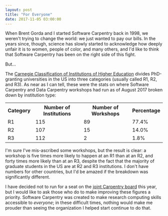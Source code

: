 ```yaml
---
layout: post
title: "For Everyone"
date: 2017-11-05 03:00:00
---
```


When Brent Gorda and I started Software Carpentry back in 1998,
we weren't trying to change the world:
we just wanted to pay our bills.
In the years since,
though,
science has slowly started to acknowledge how deeply unfair it is
to women, people of color, and many others,
and I'd like to think that Software Carpentry has been on the right side of this fight.

But...

The [Carnegie Classification of Institutions of Higher Education][carnegie]
divides PhD-granting universities in the US into three categories
(usually called R1, R2, and R3).
As near as I can tell,
these were the stats on where Software Carpentry and Data Carpentry workshops had run
as of August 2017
broken down by institution type:

<table class="table table-striped">
<tr><th>Category</th><th>Number of Institutions</th><th>Number of Workshops</th><th>Percentage</th></tr>
<tr><td>R1</td><td>115</td><td>89</td><td>77.4%</td></tr>
<tr><td>R2</td><td>107</td><td>15</td><td>14.0%</td></tr>
<tr><td>R3</td><td>112</td><td>2</td><td>1.8%</td></tr>
</table>

I'm sure I've mis-ascribed some workshops, but the result is clear: 
a workshop is five times more likely to happen at an R1 than at an R2,
and forty times more likely than at an R3,
despite the fact that the majority of graduate students in the US
are at R2 and R3 institutions.
I don't have numbers for other countries,
but I'd be amazed if the breakdown was significantly different.

I have decided not to run for a seat on the [joint Carpentry board][board] this year,
but I would like to ask those who do
to make improving these figures a priority.
Software Carpentry was created to make research computing skills accessible to *everyone*;
in these difficult times,
nothing would make me prouder than seeing the organization I helped start
continue to do that.

[board]: https://software-carpentry.org/blog/2017/10/call-new-joint-board.html
[carnegie]: https://en.wikipedia.org/wiki/Carnegie_Classification_of_Institutions_of_Higher_Education

